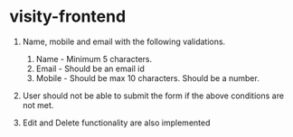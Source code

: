 # visity-frontend

1. Name, mobile and email with the following validations.
    1. Name - Minimum 5 characters.  
    2. Email - Should be an email id
    3. Mobile - Should be max 10 characters. Should be a number.

2. User should not be able to submit the form if the above conditions are not met.

3. Edit and Delete functionality are also implemented
